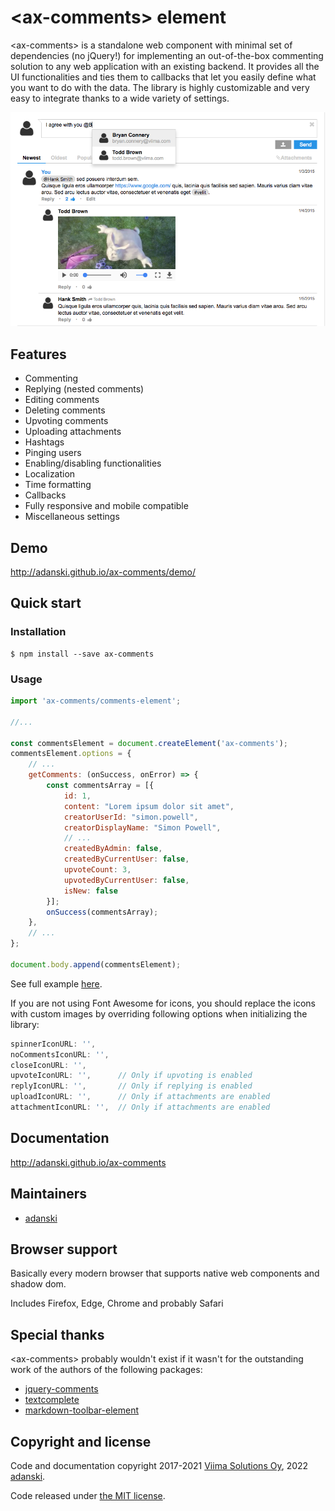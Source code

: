 # &lt;ax-comments&gt; element
&lt;ax-comments&gt; is a standalone web component with minimal set of dependencies (no jQuery!) for implementing an out-of-the-box commenting solution to any web application with an existing backend. It provides all the UI functionalities and ties them to callbacks that let you easily define what you want to do with the data. The library is highly customizable and very easy to integrate thanks to a wide variety of settings.

![Screenshot of jquery-comments](screenshot.png?raw=true "Screenshot of jquery-comments")

## Features

- Commenting
- Replying (nested comments)
- Editing comments
- Deleting comments
- Upvoting comments
- Uploading attachments
- Hashtags
- Pinging users
- Enabling/disabling functionalities
- Localization
- Time formatting
- Callbacks
- Fully responsive and mobile compatible
- Miscellaneous settings

## Demo
http://adanski.github.io/ax-comments/demo/

## Quick start
### Installation
```console
$ npm install --save ax-comments
```

### Usage
```javascript
import 'ax-comments/comments-element';

//...

const commentsElement = document.createElement('ax-comments');
commentsElement.options = {
    // ...
    getComments: (onSuccess, onError) => {
        const commentsArray = [{
            id: 1,
            content: "Lorem ipsum dolor sit amet",
            creatorUserId: "simon.powell",
            creatorDisplayName: "Simon Powell",
            // ...
            createdByAdmin: false,
            createdByCurrentUser: false,
            upvoteCount: 3,
            upvotedByCurrentUser: false,
            isNew: false
        }];
        onSuccess(commentsArray);
    },
    // ...
};

document.body.append(commentsElement);
```

See full example [here](https://github.com/adanski/ax-comments/blob/gh-pages/demo/demo.js).

If you are not using Font Awesome for icons, you should replace the icons with custom images by overriding following options when initializing the library:

```javascript
spinnerIconURL: '',
noCommentsIconURL: '',
closeIconURL: '',
upvoteIconURL: '',      // Only if upvoting is enabled
replyIconURL: '',       // Only if replying is enabled
uploadIconURL: '',      // Only if attachments are enabled
attachmentIconURL: '',  // Only if attachments are enabled
```

## Documentation
http://adanski.github.io/ax-comments

## Maintainers
- [adanski](https://github.com/adanski)

## Browser support
Basically every modern browser that supports native web components and shadow dom.

Includes Firefox, Edge, Chrome and probably Safari

## Special thanks
&lt;ax-comments&gt; probably wouldn't exist if it wasn't for the outstanding work of the authors of the following packages:
- [jquery-comments](https://github.com/Viima/jquery-comments)
- [textcomplete](https://github.com/yuku/textcomplete)
- [markdown-toolbar-element](https://github.com/github/markdown-toolbar-element)

## Copyright and license
Code and documentation copyright 2017-2021 [Viima Solutions Oy](https://www.viima.com/), 2022 [adanski](https://github.com/adanski).

Code released under [the MIT license](https://github.com/Viima/jquery-comments/blob/master/LICENSE).
